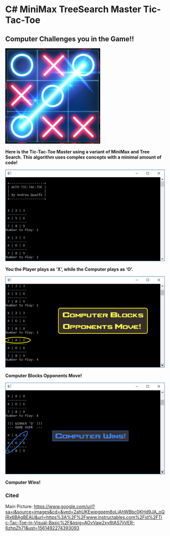 ﻿# C# MiniMax TreeSearch Master Tic-Tac-Toe
## Computer Challenges you in the Game!!
![Tic-Tac-Toe](img/main.jpg)

**Here is the Tic-Tac-Toe Master using a variant of MiniMax and Tree Search. This algorithm uses complex concepts with a minimal amount of code!**

![Game Start](img/a.png)

**You the Player plays as ‘X’, while the Computer plays as ‘O’.**

![Block](img/block.png)

**Computer Blocks Opponents Move!**

![Win](img/win.png)

**Computer Wins!**

### Cited
Main Picture: https://www.google.com/url?sa=i&source=images&cd=&ved=2ahUKEwipgpem8oLjAhWBbc0KHd9JA_oQjRx6BAgBEAU&url=https%3A%2F%2Fwww.instructables.com%2Fid%2FTic-Tac-Toe-in-Visual-Basic%2F&psig=AOvVaw2xy8tAS7jiVER-6zhpZh71&ust=1561492274393093